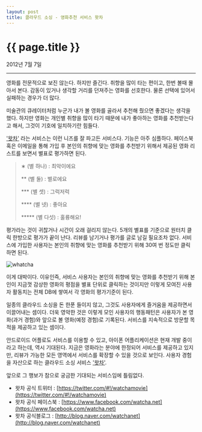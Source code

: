 ```yaml
---
layout: post
title: 클라우드 소싱 - 영화추천 서비스 왓차
---
```


{{ page.title }}
================
<p class="meta">2012년 7월 7일</p>

---


영화를 전문적으로 보진 않는다. 하지만 즐긴다. 취향을 많이 타는 편이고, 한번 볼때 몰아서 본다. 감동이 있거나 생각할 거리를 던져주는 영화를 선호한다. 물론 선택에 있어서 실패하는 경우가 더 많다. 

미술관의 큐레이터처럼 누군가 내가 볼 영화를 골라서 추천해 줬으면 좋겠다는 생각을 했다. 하지만 영화는 개인별 취향을 많이 타기 때문에 내가 좋아하는 영화를 추천받는다고 해서, 그것이 기호에 일치하기란 힘들다.  

['왓차'](http://watcha.net/) 라는 서비스는 이런 니즈를 잘 파고든 서비스다. 기능은 아주 심플하다. 페이스북 혹은 이메일을 통해 가입 후 본인의 취향에 맞는 영화를 추천받기 위해서 제공된 영화 리스트를 보면서 별표로 평가하면 된다. 


>∗ (별 하나) : 최악이에요
>
>** (별 둘) : 별로에요
>
>*** (별 셋) : 그럭저럭
>
>**** (별 넷) : 좋아요
>
>***** (별 다섯) : 훌륭해요!

평가라는 것이 귀찮거나 시간이 오래 걸리지 않는다. 5개의 별표를 기준으로 원터치 클릭 한방으로 평가가 끝이 난다. 리뷰를 남기거나 평가를 글로 남길 필요조차 없다. 서비스에 가입한 사용자는 본인의 취향에 맞는 영화를 추천받기 위해 30여 번 정도만 클릭 하면 된다. 

![whatcha](http://beatshon.github.com/images/watcha.jpg "watcha")

이게 대박이다. 이유인즉, 서비스 사용자는 본인의 취향에 맞는 영화를 추천받기 위해 본인이 지금껏 감상한 영화의 평점을 별표 단위로 클릭하는 것이지만 이렇게 모여진 사용자 활동치는 전체 DB에 쌓여서 각 영화의 평가기준이 된다. 

일종의 클라우드 소싱을 돈 한푼 들이지 않고, 그것도 사용자에게 즐거움을 제공하면서 이끌어내는 셈이다. 더욱 영악한 것은 이렇게 모인 사용자의 행동패턴은 사용자가 본 영화(과거 경험)와 앞으로 볼 영화(예정 경험)로 기록된다. 서비스를 지속적으로 방문할 목적을 제공하고 있는 셈이다. 

안드로이드 어플로도 서비스를 이용할 수 있고, 아이폰 어플리케이션은 현재 개발 중이라고 하는데, 역시 기대된다. 지금은 영화라는 분야에 한정되어 서비스를 제공하고 있지만, 리뷰가 가능한 모든 영역에서 서비스를 확장할 수 있을 것으로 보인다. 사용자 경험을 자산으로 하는 클라우드 소싱 서비스 ['왓차'](http://watcha.net/).

앞으로 그 행보가 참으로 궁금한 기대되는 서비스임에 틀림없다.


- 왓차 공식 트위터 : [https://twitter.com/#!/watchamovie](https://twitter.com/#!/watchamovie) 
- 왓차 공식 페이스북 : [https://www.facebook.com/watcha.net](https://www.facebook.com/watcha.net)
- 왓차 공식블로그 : [http://blog.naver.com/watchanet](http://blog.naver.com/watchanet)

</br>